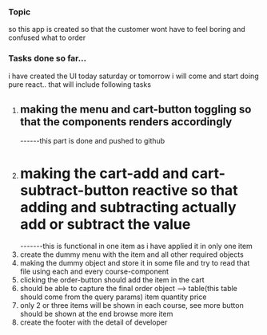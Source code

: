 ### Topic

so this app is created so that the customer wont have to feel boring and confused what to order

### Tasks done so far...

i have created the UI today
saturday or tomorrow i will come and start doing pure react..
that will include following tasks

1. ## making the menu and cart-button toggling so that the components renders accordingly
   ------this part is done and pushed to github
2. # making the cart-add and cart-subtract-button reactive so that adding and subtracting actually add or subtract the value
   -------this is functional in one item as i have applied it in only one item
3. create the dummy menu with the item and all other required objects
4. making the dummy object and store it in some file and try to read that file using each and every course-component
5. clicking the order-button should add the item in the cart
6. should be able to capture the final order object
   --> table(this table should come from the query params)
   item quantity price
7. only 2 or three items will be shown in each course, see more button should be shown at the end browse more item
8. create the footer with the detail of developer
